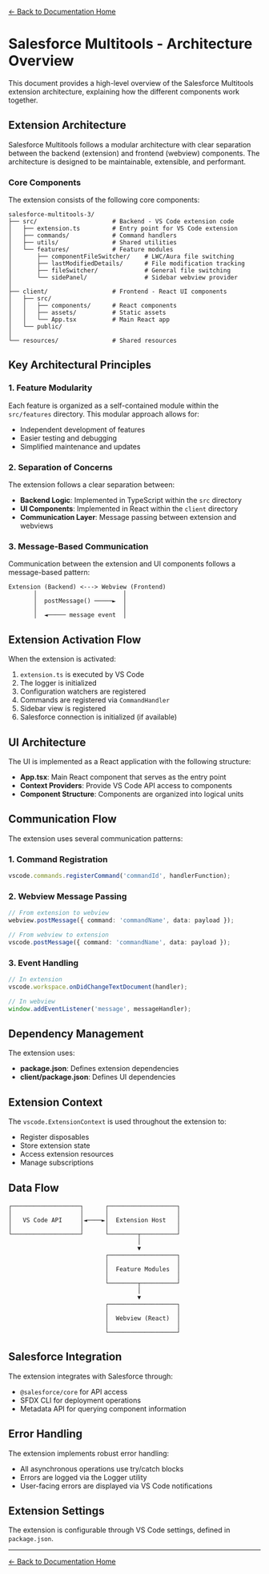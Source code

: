 [← Back to Documentation Home](../index.md)

# Salesforce Multitools - Architecture Overview

This document provides a high-level overview of the Salesforce Multitools extension architecture, explaining how the different components work together.

## Extension Architecture

Salesforce Multitools follows a modular architecture with clear separation between the backend (extension) and frontend (webview) components. The architecture is designed to be maintainable, extensible, and performant.

### Core Components

The extension consists of the following core components:

```
salesforce-multitools-3/
├── src/                     # Backend - VS Code extension code
│   ├── extension.ts         # Entry point for VS Code extension
│   ├── commands/            # Command handlers
│   ├── utils/               # Shared utilities
│   └── features/            # Feature modules
│       ├── componentFileSwitcher/    # LWC/Aura file switching
│       ├── lastModifiedDetails/      # File modification tracking
│       ├── fileSwitcher/             # General file switching
│       └── sidePanel/                # Sidebar webview provider
│
├── client/                  # Frontend - React UI components
│   ├── src/
│   │   ├── components/      # React components
│   │   ├── assets/          # Static assets
│   │   └── App.tsx          # Main React app
│   └── public/
│
└── resources/               # Shared resources
```

## Key Architectural Principles

### 1. Feature Modularity

Each feature is organized as a self-contained module within the `src/features` directory. This modular approach allows for:

- Independent development of features
- Easier testing and debugging
- Simplified maintenance and updates

### 2. Separation of Concerns

The extension follows a clear separation between:

- **Backend Logic**: Implemented in TypeScript within the `src` directory
- **UI Components**: Implemented in React within the `client` directory
- **Communication Layer**: Message passing between extension and webviews

### 3. Message-Based Communication

Communication between the extension and UI components follows a message-based pattern:

```
Extension (Backend) <---> Webview (Frontend)
       │                        │
       │  postMessage() ─────►  │
       │                        │
       │  ◄───── message event  │
```

## Extension Activation Flow

When the extension is activated:

1. `extension.ts` is executed by VS Code
2. The logger is initialized
3. Configuration watchers are registered
4. Commands are registered via `CommandHandler`
5. Sidebar view is registered
6. Salesforce connection is initialized (if available)

## UI Architecture

The UI is implemented as a React application with the following structure:

- **App.tsx**: Main React component that serves as the entry point
- **Context Providers**: Provide VS Code API access to components
- **Component Structure**: Components are organized into logical units

## Communication Flow

The extension uses several communication patterns:

### 1. Command Registration

```typescript
vscode.commands.registerCommand('commandId', handlerFunction);
```

### 2. Webview Message Passing

```typescript
// From extension to webview
webview.postMessage({ command: 'commandName', data: payload });

// From webview to extension
vscode.postMessage({ command: 'commandName', data: payload });
```

### 3. Event Handling

```typescript
// In extension
vscode.workspace.onDidChangeTextDocument(handler);

// In webview
window.addEventListener('message', messageHandler);
```

## Dependency Management

The extension uses:

- **package.json**: Defines extension dependencies
- **client/package.json**: Defines UI dependencies

## Extension Context

The `vscode.ExtensionContext` is used throughout the extension to:

- Register disposables
- Store extension state
- Access extension resources
- Manage subscriptions

## Data Flow

```
┌───────────────────┐      ┌───────────────────┐
│                   │      │                   │
│   VS Code API     │◄────►│  Extension Host   │
│                   │      │                   │
└───────────────────┘      └────────┬──────────┘
                                    │
                                    ▼
                           ┌───────────────────┐
                           │                   │
                           │  Feature Modules  │
                           │                   │
                           └────────┬──────────┘
                                    │
                                    ▼
                           ┌───────────────────┐
                           │                   │
                           │  Webview (React)  │
                           │                   │
                           └───────────────────┘
```

## Salesforce Integration

The extension integrates with Salesforce through:

- `@salesforce/core` for API access
- SFDX CLI for deployment operations
- Metadata API for querying component information

## Error Handling

The extension implements robust error handling:

- All asynchronous operations use try/catch blocks
- Errors are logged via the Logger utility
- User-facing errors are displayed via VS Code notifications

## Extension Settings

The extension is configurable through VS Code settings, defined in `package.json`.

---

[← Back to Documentation Home](../index.md) 